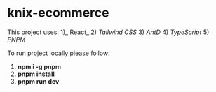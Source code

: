 # knix-ecommerce

This project uses:
1)_ React_
2) _Tailwind CSS_
3) _AntD_
4) _TypeScript_
5) _PNPM_

To run project locally please follow:
1) **npm i -g pnpm**
2) **pnpm install**
3) **pnpm run dev**

